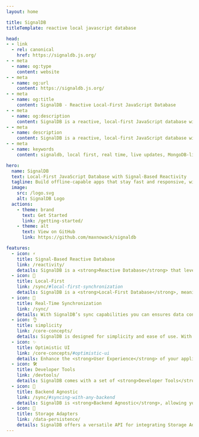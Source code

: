 ```yaml
---
layout: home

title: SignalDB
titleTemplate: reactive local javascript database

head:
- - link
  - rel: canonical
    href: https://signaldb.js.org/
- - meta
  - name: og:type
    content: website
- - meta
  - name: og:url
    content: https://signaldb.js.org/
- - meta
  - name: og:title
    content: SignalDB - Reactive Local-First JavaScript Database
- - meta
  - name: og:description
    content: SignalDB is a reactive, local-first JavaScript database with real-time sync, Optimistic UI and signal-based reactivity.
- - meta
  - name: description
    content: SignalDB is a reactive, local-first JavaScript database with real-time sync, Optimistic UI and signal-based reactivity
- - meta
  - name: keywords
    content: signaldb, local first, real time, live updates, MongoDB-like, sync, reactive, JavaScript, TypeScript, database, Angular, Solid.js, React, Vue, Svelte, GraphQL, REST API, optimistic UI, framework agnostic, adapters, signals, schema-less

hero:
  name: SignalDB
  text: Local-First JavaScript Database with Signal-Based Reactivity
  tagline: Build offline-capable apps that stay fast and responsive, with real-time sync across any backend.
  image:
    src: /logo.svg
    alt: SignalDB Logo
  actions:
    - theme: brand
      text: Get Started
      link: /getting-started/
    - theme: alt
      text: View on GitHub
      link: https://github.com/maxnowack/signaldb

features:
  - icon: ⚡️
    title: Signal-Based Reactive Database
    link: /reactivity/
    details: SignalDB is a <strong>Reactive Database</strong> that leverages signal-based reactivity to instantly reflect data changes in real-time. SignalDB offers a universal interface that works with any JavaScript framework or library. It provides pre-built adapters for numerous libraries including <a href="/guides/angular/">Angular</a>, <a href="/guides/solid-js/">Solid.js</a>, <a href="/guides/react/">React</a>, <a href="/guides/vue/">Vue</a>, and <a href="/reactivity/#reactivity-libraries">others</a>!
  - icon: 📍
    title: Local-First
    link: /sync/#local-first-synchronization
    details: SignalDB is a <strong>Local-First Database</strong>, meaning it prioritizes local data storage and processing. This approach ensures that your application remains responsive and functional even when offline. SignalDB automatically syncs data with the server once the connection is re-established, providing a seamless user experience.
  - icon: 🔄
    title: Real-Time Synchronization
    link: /sync/
    details: With SignalDB’s sync capabilities you can ensures data consistency between your application and your server. SignalDB provides <strong>Real-Time Synchronization</strong> that keeps your data up-to-date across all clients and servers, providing a seamless user experience. It also includes built-in conflict resolution to manage data discrepancies effectively.
  - icon: 👌
    title: simplicity
    link: /core-concepts/
    details: SignalDB is designed for simplicity and ease of use. With full <strong>TypeScript</strong> support, it guarantees type safety across your application. The familiar MongoDB-like query syntax lets you use existing knowledge of selectors and operators. SignalDB is built with <strong>Developer Experience</strong> in mind, ensuring a smooth and intuitive workflow.
  - icon: ✨
    title: Optimistic UI
    link: /core-concepts/#optimistic-ui
    details: Enhance the <strong>User Experience</strong> of your application with <strong>Optimistic UI</strong>. This provides immediate feedback to users by anticipating actions, resulting in a seamless and responsive interface even before the server confirms the changes.
  - icon: 🛠️
    title: Developer Tools
    link: /devtools/
    details: SignalDB comes with a set of <strong>Developer Tools</strong> that provide real-time debugging, query monitoring, and performance insights. These tools help you optimize your application by identifying bottlenecks and improving performance.
  - icon: 🔌
    title: Backend Agnostic
    link: /sync/#syncing-with-any-backend
    details: SignalDB is <strong>Backend Agnostic</strong>, allowing you to integrate with any server setup. Whether you are using a simple REST API or a complex GraphQL setup. SignalDB provides a universal interface that works with any backend technology.
  - icon: 💾
    title: Storage Adapters
    link: /data-persistence/
    details: SignalDB offers a versatile API for integrating Storage Adapters, enabling you to store data across various environments. Whether you’re building a web, mobile, or desktop application, SignalDB makes it easy to implement storage solutions. It also includes pre-built adapters for <strong>IndexedDB</strong>, <strong>LocalStorage</strong>, and more.
---
```

